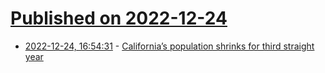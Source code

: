 # [Published on 2022-12-24](index.md)

* [2022-12-24, 16:54:31](https://news.ycombinator.com/item?id=34118595) - [California’s population shrinks for third straight year](https://www.sacbee.com/news/politics-government/capitol-alert/article270354472.html)
